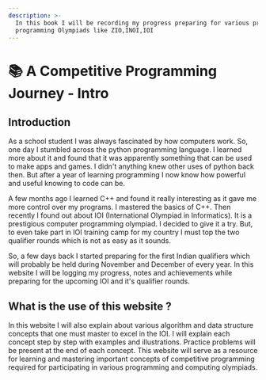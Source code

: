 ```yaml
---
description: >-
  In this book I will be recording my progress preparing for various prestigious
  programming Olympiads like ZIO,INOI,IOI
---
```


# 📚 A Competitive Programming Journey - Intro

## Introduction

As a school student I was always fascinated by how computers work. So, one day I stumbled across the python programming language. I learned more about it and found that it was apparently something that can be used to make apps and games. I didn't anything knew other uses of python back then. But after a year of learning programming I now know how powerful and useful knowing to code can be.

A few months ago I learned C++ and found it really interesting as it gave me more control over my programs. I mastered the basics of C++. Then recently I found out about IOI (International Olympiad in Informatics). It is a prestigious computer programming olympiad. I decided to give it a try. But, to even take part in IOI training camp for my country I must top the two qualifier rounds which is not as easy as it sounds.

So, a few days back I started preparing for the first Indian qualifiers which will probably be held during November and December of every year. In this website I will be logging my progress, notes and achievements while preparing for the upcoming IOI and it's qualifier rounds.



## What is the use of this website ?

In this website I will also explain about various algorithm and data structure concepts that one must master to excel in the IOI. I will explain each concept step by step with examples and illustrations. Practice problems will be present at the end of each concept. This website will serve as a resource for learning and mastering important concepts of competitive programming required for participating in various programming and computing olympiads.

